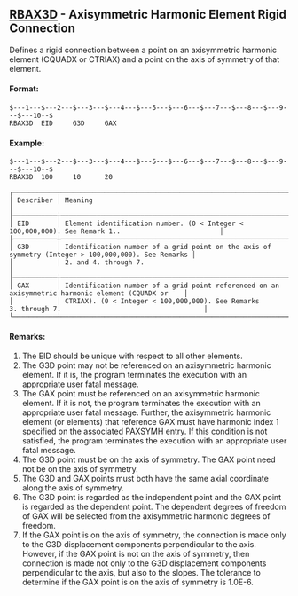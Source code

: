 ## [RBAX3D](https://help.hexagonmi.com/bundle/MSC_Nastran_2022.4/page/Nastran_Combined_Book/qrg/bulkqrs/TOC.RBAX3D.xhtml) - Axisymmetric Harmonic Element Rigid Connection

Defines a rigid connection between a point on an axisymmetric harmonic element (CQUADX or CTRIAX) and a point on the axis of symmetry of that element.

#### Format:

```nastran
$---1---$---2---$---3---$---4---$---5---$---6---$---7---$---8---$---9---$---10--$
RBAX3D  EID     G3D     GAX                                                     
```

#### Example:

```nastran
$---1---$---2---$---3---$---4---$---5---$---6---$---7---$---8---$---9---$---10--$
RBAX3D  100     10      20                                                      
```

```text
┌───────────┬────────────────────────────────────────────────────────────────────────────────────────────────────┐
│ Describer │ Meaning                                                                                            │
├───────────┼────────────────────────────────────────────────────────────────────────────────────────────────────┤
│ EID       │ Element identification number. (0 < Integer < 100,000,000). See Remark 1..                         │
├───────────┼────────────────────────────────────────────────────────────────────────────────────────────────────┤
│ G3D       │ Identification number of a grid point on the axis of symmetry (Integer > 100,000,000). See Remarks │
│           │ 2. and 4. through 7.                                                                               │
├───────────┼────────────────────────────────────────────────────────────────────────────────────────────────────┤
│ GAX       │ Identification number of a grid point referenced on an axisymmetric harmonic element (CQUADX or    │
│           │ CTRIAX). (0 < Integer < 100,000,000). See Remarks 3. through 7.                                    │
└───────────┴────────────────────────────────────────────────────────────────────────────────────────────────────┘
```

#### Remarks:

1. The EID should be unique with respect to all other elements.
2. The G3D point may not be referenced on an axisymmetric harmonic element. If it is, the program terminates the execution with an appropriate user fatal message.
3. The GAX point must be referenced on an axisymmetric harmonic element. If it is not, the program terminates the execution with an appropriate user fatal message. Further, the axisymmetric harmonic element (or elements) that reference GAX must have harmonic index 1 specified on the associated PAXSYMH entry. If this condition is not satisfied, the program terminates the execution with an appropriate user fatal message.
4. The G3D point must be on the axis of symmetry. The GAX point need not be on the axis of symmetry.
5. The G3D and GAX points must both have the same axial coordinate along the axis of symmetry.
6. The G3D point is regarded as the independent point and the GAX point is regarded as the dependent point. The dependent degrees of freedom of GAX will be selected from the axisymmetric harmonic degrees of freedom.
7. If the GAX point is on the axis of symmetry, the connection is made only to the G3D displacement components perpendicular to the axis. However, if the GAX point is not on the axis of symmetry, then connection is made not only to the G3D displacement components perpendicular to the axis, but also to the slopes. The tolerance to determine if the GAX point is on the axis of symmetry is 1.0E-6.
